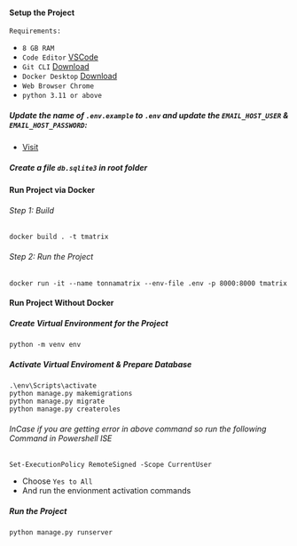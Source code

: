 #### Setup the Project
`Requirements:`<br>
- `8 GB RAM`<br>
- `Code Editor` [VSCode](https://code.visualstudio.com/download)<br>
- `Git CLI` [Download](https://git-scm.com/downloads)<br>
- `Docker Desktop` [Download](https://www.docker.com/get-started/)<br>
- `Web Browser Chrome`<br>
- `python 3.11 or above`<br>

##### Update the name of `.env.example` to `.env` and update the `EMAIL_HOST_USER` & `EMAIL_HOST_PASSWORD`:
- [Visit](https://myaccount.google.com/apppasswords)
  
##### Create a file `db.sqlite3` in root folder

#### Run Project via Docker

###### Step 1: Build
```
docker build . -t tmatrix
```
###### Step 2: Run the Project
```
docker run -it --name tonnamatrix --env-file .env -p 8000:8000 tmatrix
```


#### Run Project Without Docker

##### Create Virtual Environment for the Project
```
python -m venv env
```

##### Activate Virtual Enviroment & Prepare Database
```
.\env\Scripts\activate
python manage.py makemigrations
python manage.py migrate
python manage.py createroles
```

###### InCase if you are getting error in above command so run the following Command in Powershell ISE
```
Set-ExecutionPolicy RemoteSigned -Scope CurrentUser
```
- Choose `Yes to All`
- And run the envionment activation commands

##### Run the Project
```
python manage.py runserver
```
